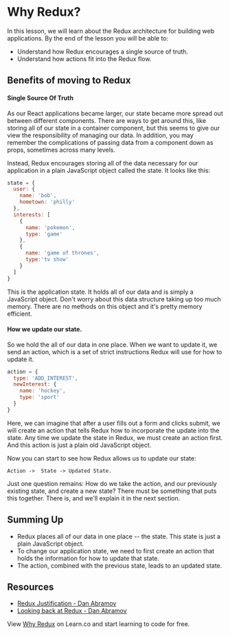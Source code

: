 Why Redux?
==============

In this lesson, we will learn about the Redux architecture for building web applications. By the end of the lesson you will be able to:

* Understand how Redux encourages a single source of truth.
* Understand how actions fit into the Redux flow.

## Benefits of moving to Redux

#### Single Source Of Truth

  As our React applications became larger, our state became more spread out between different  components.  There are ways to get around this, like storing all of our state in a container component, but this seems to give our view the responsibility of managing our data.  In addition, you may remember the complications of passing data from a component down as props, sometimes across many levels.

Instead, Redux encourages storing all of the data necessary for our application in a plain JavaScript object called the state.  It looks like this:

  ```javascript
  state = {
    user: {
      name: 'bob',
      hometown: 'philly'
    },
    interests: [
      {
        name: 'pokemon',
        type: 'game'
      },
      {
        name: 'game of thrones',
        type:'tv show'
      }
    ]
  }
  ```

This is the application state. It holds all of our data and is simply a JavaScript object.  Don't worry about this data structure taking up too much memory.  There are no methods on this object and it's pretty memory efficient.

#### How we update our state.

  So we hold the all of our data in one place.  When we want to update it, we send an action, which is a set of strict instructions Redux will use for how to update it.  

  ```javascript
  action = {
    type: 'ADD_INTEREST',
    newInterest: {
      name: 'hockey',
      type: 'sport'
    }
  }
  ```

  Here, we can imagine that after a user fills out a form and clicks submit, we will create an action that tells Redux how to incorporate the update into the state.  Any time we update the state in Redux, we must create an action first.  And this action is just a plain old JavaScript object.

  Now you can start to see how Redux allows us to update our state:

  `Action ->  State -> Updated State.`

  Just one question remains: How do we take the action, and our previously existing state, and create a new state? There must be something that puts this together.  There is, and we'll explain it in the next section.

## Summing Up

* Redux places all of our data in one place -- the state.  This state is just a plain JavaScript object.
* To change our application state, we need to first create an action that holds the information for how to update that state.
* The action, combined with the previous state, leads to an updated state.

## Resources
* [Redux Justification - Dan Abramov](https://www.youtube.com/watch?v=xsSnOQynTHs)
* [Looking back at Redux - Dan Abramov](https://www.youtube.com/watch?v=uvAXVMwHJXU)

<p class='util--hide'>View <a href='https://learn.co/lessons/why-redux'>Why Redux</a> on Learn.co and start learning to code for free.</p>
